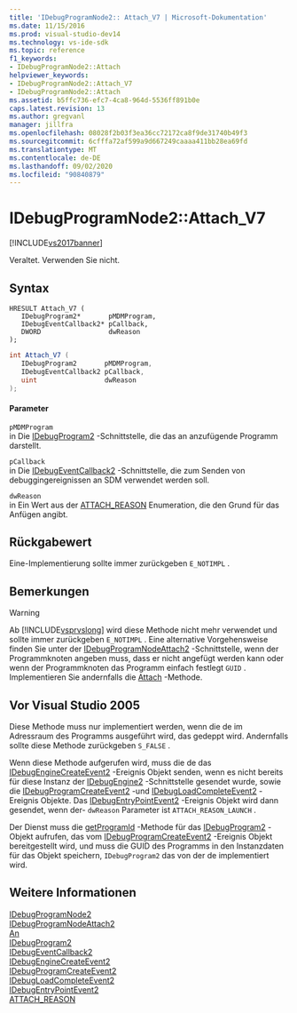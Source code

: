 ```yaml
---
title: 'IDebugProgramNode2:: Attach_V7 | Microsoft-Dokumentation'
ms.date: 11/15/2016
ms.prod: visual-studio-dev14
ms.technology: vs-ide-sdk
ms.topic: reference
f1_keywords:
- IDebugProgramNode2::Attach
helpviewer_keywords:
- IDebugProgramNode2::Attach_V7
- IDebugProgramNode2::Attach
ms.assetid: b5ffc736-efc7-4ca8-964d-5536ff891b0e
caps.latest.revision: 13
ms.author: gregvanl
manager: jillfra
ms.openlocfilehash: 08028f2b03f3ea36cc72172ca8f9de31740b49f3
ms.sourcegitcommit: 6cfffa72af599a9d667249caaaa411bb28ea69fd
ms.translationtype: MT
ms.contentlocale: de-DE
ms.lasthandoff: 09/02/2020
ms.locfileid: "90840879"
---
```

# <a name="idebugprogramnode2attach_v7"></a>IDebugProgramNode2::Attach_V7
[!INCLUDE[vs2017banner](../../../includes/vs2017banner.md)]

Veraltet. Verwenden Sie nicht.  
  
## <a name="syntax"></a>Syntax  
  
```cpp#  
HRESULT Attach_V7 (   
   IDebugProgram2*       pMDMProgram,  
   IDebugEventCallback2* pCallback,  
   DWORD                 dwReason  
);  
```  
  
```csharp  
int Attach_V7 (   
   IDebugProgram2       pMDMProgram,  
   IDebugEventCallback2 pCallback,  
   uint                 dwReason  
);  
```  
  
#### <a name="parameters"></a>Parameter  
 `pMDMProgram`  
 in Die [IDebugProgram2](../../../extensibility/debugger/reference/idebugprogram2.md) -Schnittstelle, die das an anzufügende Programm darstellt.  
  
 `pCallback`  
 in Die [IDebugEventCallback2](../../../extensibility/debugger/reference/idebugeventcallback2.md) -Schnittstelle, die zum Senden von debuggingereignissen an SDM verwendet werden soll.  
  
 `dwReason`  
 in Ein Wert aus der [ATTACH_REASON](../../../extensibility/debugger/reference/attach-reason.md) Enumeration, die den Grund für das Anfügen angibt.  
  
## <a name="return-value"></a>Rückgabewert  
 Eine-Implementierung sollte immer zurückgeben `E_NOTIMPL` .  
  
## <a name="remarks"></a>Bemerkungen  
  
> [!WARNING]
> Ab [!INCLUDE[vsprvslong](../../../includes/vsprvslong-md.md)] wird diese Methode nicht mehr verwendet und sollte immer zurückgeben `E_NOTIMPL` . Eine alternative Vorgehensweise finden Sie unter der [IDebugProgramNodeAttach2](../../../extensibility/debugger/reference/idebugprogramnodeattach2.md) -Schnittstelle, wenn der Programmknoten angeben muss, dass er nicht angefügt werden kann oder wenn der Programmknoten das Programm einfach festlegt `GUID` . Implementieren Sie andernfalls die [Attach](../../../extensibility/debugger/reference/idebugengine2-attach.md) -Methode.  
  
## <a name="prior-to-visual-studio-2005"></a>Vor Visual Studio 2005  
 Diese Methode muss nur implementiert werden, wenn die de im Adressraum des Programms ausgeführt wird, das gedeppt wird. Andernfalls sollte diese Methode zurückgeben `S_FALSE` .  
  
 Wenn diese Methode aufgerufen wird, muss die de das [IDebugEngineCreateEvent2](../../../extensibility/debugger/reference/idebugenginecreateevent2.md) -Ereignis Objekt senden, wenn es nicht bereits für diese Instanz der [IDebugEngine2](../../../extensibility/debugger/reference/idebugengine2.md) -Schnittstelle gesendet wurde, sowie die [IDebugProgramCreateEvent2](../../../extensibility/debugger/reference/idebugprogramcreateevent2.md) -und [IDebugLoadCompleteEvent2](../../../extensibility/debugger/reference/idebugloadcompleteevent2.md) -Ereignis Objekte. Das [IDebugEntryPointEvent2](../../../extensibility/debugger/reference/idebugentrypointevent2.md) -Ereignis Objekt wird dann gesendet, wenn der- `dwReason` Parameter ist `ATTACH_REASON_LAUNCH` .  
  
 Der Dienst muss die [getProgramId](../../../extensibility/debugger/reference/idebugprogram2-getprogramid.md) -Methode für das [IDebugProgram2](../../../extensibility/debugger/reference/idebugprogram2.md) -Objekt aufrufen, das vom [IDebugProgramCreateEvent2](../../../extensibility/debugger/reference/idebugprogramcreateevent2.md) -Ereignis Objekt bereitgestellt wird, und muss die GUID des Programms in den Instanzdaten für das Objekt speichern, `IDebugProgram2` das von der de implementiert wird.  
  
## <a name="see-also"></a>Weitere Informationen  
 [IDebugProgramNode2](../../../extensibility/debugger/reference/idebugprogramnode2.md)   
 [IDebugProgramNodeAttach2](../../../extensibility/debugger/reference/idebugprogramnodeattach2.md)   
 [An](../../../extensibility/debugger/reference/idebugengine2-attach.md)   
 [IDebugProgram2](../../../extensibility/debugger/reference/idebugprogram2.md)   
 [IDebugEventCallback2](../../../extensibility/debugger/reference/idebugeventcallback2.md)   
 [IDebugEngineCreateEvent2](../../../extensibility/debugger/reference/idebugenginecreateevent2.md)   
 [IDebugProgramCreateEvent2](../../../extensibility/debugger/reference/idebugprogramcreateevent2.md)   
 [IDebugLoadCompleteEvent2](../../../extensibility/debugger/reference/idebugloadcompleteevent2.md)   
 [IDebugEntryPointEvent2](../../../extensibility/debugger/reference/idebugentrypointevent2.md)   
 [ATTACH_REASON](../../../extensibility/debugger/reference/attach-reason.md)
